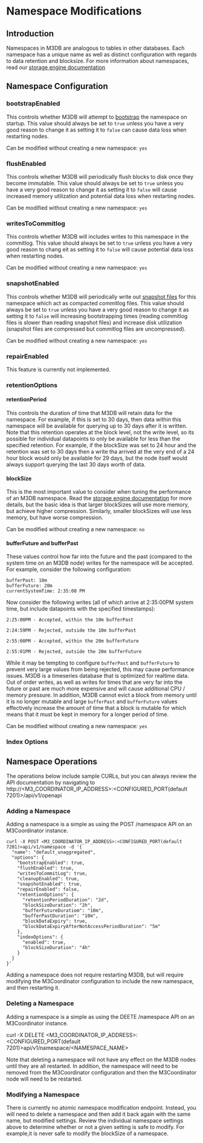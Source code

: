 # Namespace Modifications

## Introduction

Namespaces in M3DB are analogous to tables in other databases. Each namespace has a unique name as well as distinct configuration with regards to data retention and blocksize. For more information about namespaces, read our [storage engine documentation](../architecture/engine.md)

## Namespace Configuration

### bootstrapEnabled

This controls whether M3DB will attempt to [bootstrap](bootstrapping.md) the namespace on startup. This value should always be set to `true` unless you have a very good reason to change it as setting it to `false` can cause data loss when restarting nodes.

Can be modified without creating a new namespace: `yes`

### flushEnabled

This controls whether M3DB will periodically flush blocks to disk once they become immutable. This value should always be set to `true` unless you have a very good reason to change it as setting it to `false` will cause increased memory utilization and potential data loss when restarting nodes.

Can be modified without creating a new namespace: `yes`

### writesToCommitlog

This controls whether M3DB will includes writes to this namespace in the commitlog. This value should always be set to `true` unless you have a very good reason to chang eit as setting it to `false` will cause potential data loss when restarting nodes.

Can be modified without creating a new namespace: `yes`

### snapshotEnabled

This controls whether M3DB will periodically write out [snapshot files](../architecture/commitlogs.md) for this namespace which act as compacted commitlog files. This value should always be set to `true` unless you have a very good reason to change it as setting it to `false` will increasing bootstrapping times (reading commitlog files is slower than reading snapshot files) and increase disk utilization (snapshot files are compressed but commitlog files are uncompressed).

Can be modified without creating a new namespace: `yes`

### repairEnabled

This feature is currently not implemented.

### retentionOptions

#### retentionPeriod

This controls the duration of time that M3DB will retain data for the namespace. For example, if this is set to 30 days, then data within this namespace will be available for querying up to 30 days after it is written. Note that this retention operates at the block level, not the write level, so its possible for individual datapoints to only be available for less than the specified retention. For example, if the blockSize was set to 24 hour and the retention was set to 30 days then a write tha arrived at the very end of a 24 hour block would only be available for 29 days, but the node itself would always support querying the last 30 days worth of data.

#### blockSize

This is the most important value to consider when tuning the performance of an M3DB namespace. Read the [storage engine documentation](../architecture/engine.md) for more details, but the basic idea is that larger blockSizes will use more memory, but achieve higher compression. Similarly, smaller blockSizes will use less memory, but have worse compression.

Can be modified without creating a new namespace: `no`

#### bufferFuture and bufferPast

These values control how far into the future and the past (compared to the system time on an M3DB node) writes for the namespace will be accepted. For example, consider the following configuration:

```
bufferPast: 10m
bufferFuture: 20m
currentSystemTime: 2:35:00 PM
```

Now consider the following writes (all of which arrive at 2:35:00PM system time, but include datapoints with the specified timestamps):

```
2:25:00PM - Accepted, within the 10m bufferPast

2:24:59PM - Rejected, outside the 10m bufferPast

2:55:00PM - Accepted, within the 20m bufferFuture

2:55:01PM - Rejected, outside the 20m bufferFuture
```

While it may be tempting to configure `bufferPast` and `bufferFuture` to prevent very large values from being rejected, this may cause performance issues. M3DB is a timeseries database that is optimized for realtime data. Out of order writes, as well as writes for times that are very far into the future or past are much more expensive and will cause additional CPU / memory pressure. In addition, M3DB cannot evict a block from memory until it is no longer mutable and large `bufferPast` and `bufferFuture` values effectively increase the amount of time that a block is mutable for which means that it must be kept in memory for a longer period of time.

Can be modified without creating a new namespace: `yes`

### Index Options

<!-- TODO -->
## Namespace Operations

The operations below include sample CURLs, but you can always review the API documentation by navigating to http://<M3_COORDINATOR_IP_ADDRESS>:<CONFIGURED_PORT(default 7201)>/api/v1/openapi

### Adding a Namespace

Adding a namespace is a simple as using the POST /namespace API on an M3Coordinator instance.

```
curl -X POST <M3_COORDINATOR_IP_ADDRESS>:<CONFIGURED_PORT(default 7201)>api/v1/namespace -d '{
  "name": "default_unaggregated",
  "options": {
    "bootstrapEnabled": true,
    "flushEnabled": true,
    "writesToCommitLog": true,
    "cleanupEnabled": true,
    "snapshotEnabled": true,
    "repairEnabled": false,
    "retentionOptions": {
      "retentionPeriodDuration": "2d",
      "blockSizeDuration": "2h",
      "bufferFutureDuratiom": "10m",
      "bufferPastDuration": "10m",
      "blockDataExpiry": true,
      "blockDataExpiryAfterNotAccessPeriodDuration": "5m"
    },
    "indexOptions": {
      "enabled": true,
      "blockSizeDuration": "4h"
    }
  }
}'
```

Adding a namespace does not require restarting M3DB, but will require modifying the M3Coordinator configuration to include the new namespace, and then restarting it.

### Deleting a Namespace

Adding a namespace is a simple as using the DEETE /namespace API on an M3Coordinator instance.

curl -X DELETE <M3_COORDINATOR_IP_ADDRESS>:<CONFIGURED_PORT(default 7201)>api/v1/namespace/<NAMESPACE_NAME>

Note that deleting a namespace will not have any effect on the M3DB nodes until they are all restarted. In addition, the namespace will need to be removed from the M3Coordinator configuration and then the M3Coordinator node will need to be restarted.

### Modifying a Namespace

There is currently no atomic namespace modification endpoint. Instead, you will need to delete a namespace and then add it back again with the same name, but modified settings. Review the individual namespace settings above to determine whether or not a given setting is safe to modify. For example,it is never safe to modify the blockSize of a namespace.